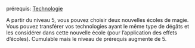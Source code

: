 prérequis: [Technologie](../../1.%20Talent%20de%20base/Technologie.md)

A partir du niveau 5, vous pouvez choisir deux nouvelles écoles de magie. Vous pouvez transférer vos technologies ayant le même type de dégâts et les considérer dans cette nouvelle école (pour l’application des effets d’écoles). Cumulable mais le niveau de prérequis augmente de 5.
